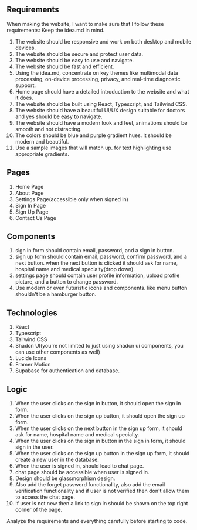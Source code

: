 ## Requirements

When making the website, I want to make sure that I follow these requirements: Keep the idea.md in mind.

1. The website should be responsive and work on both desktop and mobile devices.
2. The website should be secure and protect user data.
3. The website should be easy to use and navigate.
4. The website should be fast and efficient.
5. Using the idea.md, concentrate on key themes like multimodal data processing, on-device processing, privacy, and real-time diagnostic support. 
6. Home page should have a detailed introduction to the website and what it does.
7. The website should be built using React, Typescript, and Tailwind CSS.
8. The website should have a beautiful UI/UX design suitable for doctors and yes should be easy to navigate.
9. The website should have a modern look and feel, animations should be smooth and not distracting.
10. The colors should be blue and purple gradient hues. it should be modern and beautiful.
11. Use a sample images that will match up. for text highlighting use appropriate gradients.

## Pages

1. Home Page
2. About Page
3. Settings Page(accessible only when signed in)
4. Sign In Page
5. Sign Up Page
6. Contact Us Page

## Components

1. sign in form should contain email, password, and a sign in button.
2. sign up form should contain email, password, confirm password, and a next button. when the next button is clicked it should ask for name, hospital name and medical specialty(drop down).
3. settings page should contain user profile information, upload profile picture, and a button to change password.
4. Use modern or even futuristic icons and components. like menu button shouldn't be a hamburger button.


## Technologies

1. React
2. Typescript
3. Tailwind CSS
4. Shadcn UI(you're not limited to just using shadcn ui components, you can use other components as well)
5. Lucide Icons
6. Framer Motion
7. Supabase for authentication and database.

## Logic

1. When the user clicks on the sign in button, it should open the sign in form.
2. When the user clicks on the sign up button, it should open the sign up form.
3. When the user clicks on the next button in the sign up form, it should ask for name, hospital name and medical specialty.
4. When the user clicks on the sign in button in the sign in form, it should sign in the user.
5. When the user clicks on the sign up button in the sign up form, it should create a new user in the database.
6. When the user is signed in, should lead to chat page.
7. chat page should be accessible when user is signed in.
8. Design should be glassmorphism design.
9. Also add the forget password functionality, also add the email verification functionality and if user is not verified then don't allow them to access the chat page.
10. If user is not new then a link to sign in should be shown on the top right corner of the page. 


Analyze the requirements and everything carefully before starting to code.


